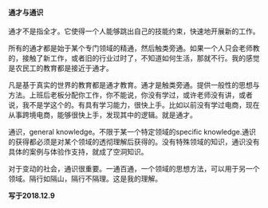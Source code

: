 #### 通才与通识

通才不是指全才。它使得一个人能够跳出自己的技能约束，快速地开展新的工作。

所有的通才都是始于某个专门领域的精通，然后触类旁通。如果一个人只会老师教的，接触了新工作，或者旧的行业过时了，不知道如何生活，那就不行。我的感觉是农民工的教育都是接近于通才。

凡是基于真实的世界的教育都是通才教育。通才是触类旁通。提供一般性的思想与方法。上班后老板分配你工作，你不能说，你没有学过，或许老师没有讲，或者说，我不是学这个的。有具有学习能力，很快上手。比如以前没有学过电商，现在从事跨境电商，能够很快上手，发现其中的逻辑。就是通才。

通识，general knowledge。不限于某一个特定领域的specific knowledge.通识的获得都必须是对某个领域的透彻理解后获得的。没有特殊领域的知识，通识没有具体的案例与体验作支持，就成了空洞知识。

对于变动的社会，通识很重要。一通百通，一个领域的思想方法，可以用于另一个领域。隔行如隔山，隔行不隔理。这是我的理解。

**写于2018.12.9**